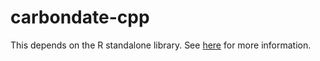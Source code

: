 # carbondate-cpp

This depends on the R standalone library. See [here](https://cran.r-project.org/doc/manuals/r-release/R-admin.html#The-standalone-Rmath-library) for more information.
